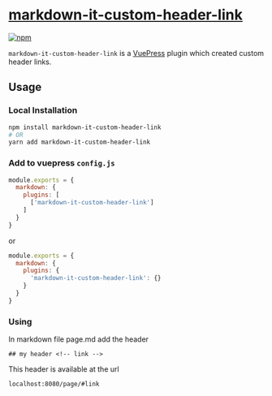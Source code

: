 # [markdown-it-custom-header-link](https://github.com/abernov/markdown-it-custom-header-link/)

[![npm](https://img.shields.io/npm/v/markdown-it-custom-header-link.svg)](https://www.npmjs.com/package/markdown-it-custom-header-link)

`markdown-it-custom-header-link` is a [VuePress](https://vuepress.vuejs.org/) plugin which created custom header links.

## Usage

### Local Installation

```bash
npm install markdown-it-custom-header-link
# OR
yarn add markdown-it-custom-header-link
```

### Add to vuepress `config.js`

```js
module.exports = {
  markdown: {
    plugins: [
      ['markdown-it-custom-header-link']
    ]
  }
}
```
or

```js
module.exports = {
  markdown: {
    plugins: {
      'markdown-it-custom-header-link': {}
    }
  }
}

```

### Using

In markdown file page.md add the header
```
## my header <!-- link -->
```
This header is available at the url
```
localhost:8080/page/#link 
```

